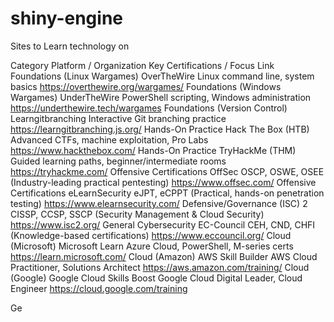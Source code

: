 # shiny-engine
Sites to Learn technology on


Category	Platform / Organization	Key Certifications / Focus	Link
Foundations (Linux Wargames)	OverTheWire	Linux command line, system basics	https://overthewire.org/wargames/
Foundations (Windows Wargames)	UnderTheWire	PowerShell scripting, Windows administration	https://underthewire.tech/wargames
Foundations (Version Control)	Learngitbranching	Interactive Git branching practice	https://learngitbranching.js.org/
Hands-On Practice	Hack The Box (HTB)	Advanced CTFs, machine exploitation, Pro Labs	https://www.hackthebox.com/
Hands-On Practice	TryHackMe (THM)	Guided learning paths, beginner/intermediate rooms	https://tryhackme.com/
Offensive Certifications	OffSec	OSCP, OSWE, OSEE (Industry-leading practical pentesting)	https://www.offsec.com/
Offensive Certifications	eLearnSecurity	eJPT, eCPPT (Practical, hands-on penetration testing)	https://www.elearnsecurity.com/
Defensive/Governance	(ISC) 
2
 	CISSP, CCSP, SSCP (Security Management & Cloud Security)	https://www.isc2.org/
General Cybersecurity	EC-Council	CEH, CND, CHFI (Knowledge-based certifications)	https://www.eccouncil.org/
Cloud (Microsoft)	Microsoft Learn	Azure Cloud, PowerShell, M-series certs	https://learn.microsoft.com/
Cloud (Amazon)	AWS Skill Builder	AWS Cloud Practitioner, Solutions Architect	https://aws.amazon.com/training/
Cloud (Google)	Google Cloud Skills Boost	Google Cloud Digital Leader, Cloud Engineer	https://cloud.google.com/training






Ge
